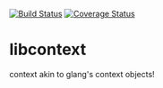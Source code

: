 [![Build Status](https://travis-ci.org/arcana261/libcontext.svg?branch=master)](https://travis-ci.org/arcana261/libcontext)
[![Coverage Status](https://coveralls.io/repos/github/arcana261/libcontext/badge.svg?branch=master)](https://coveralls.io/github/arcana261/libcontext?branch=master)

# libcontext
context akin to glang's context objects!

